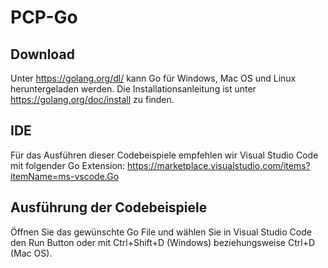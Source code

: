 # PCP-Go
## Download
Unter https://golang.org/dl/ kann Go für Windows, Mac OS und Linux heruntergeladen werden. Die Installationsanleitung ist unter https://golang.org/doc/install zu finden.

## IDE
Für das Ausführen dieser Codebeispiele empfehlen wir Visual Studio Code mit folgender Go Extension: https://marketplace.visualstudio.com/items?itemName=ms-vscode.Go 

## Ausführung der Codebeispiele
Öffnen Sie das gewünschte Go File und wählen Sie in Visual Studio Code den Run Button oder mit Ctrl+Shift+D (Windows) beziehungsweise Ctrl+D (Mac OS).
